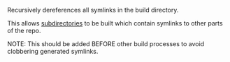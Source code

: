 Recursively dereferences all symlinks in the build directory.

This allows [subdirectories](https://github.com/timanovsky/subdir-heroku-buildpack) to be built which contain symlinks to other parts of the repo.

NOTE: This should be added BEFORE other build processes to avoid clobbering generated symlinks.
